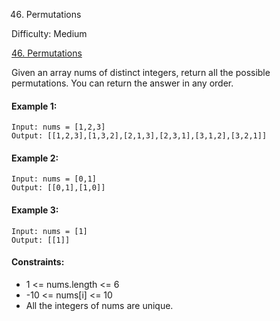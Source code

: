46. Permutations

Difficulty: Medium

[46. Permutations](https://leetcode.com/problems/permutations)

Given an array nums of distinct integers, return all the possible permutations. You can return the answer in any order.

#### Example 1:
```
Input: nums = [1,2,3]
Output: [[1,2,3],[1,3,2],[2,1,3],[2,3,1],[3,1,2],[3,2,1]]
```

#### Example 2:
```
Input: nums = [0,1]
Output: [[0,1],[1,0]]
```

#### Example 3:
```
Input: nums = [1]
Output: [[1]]
```

#### Constraints:
 - 1 <= nums.length <= 6
 - -10 <= nums[i] <= 10
 - All the integers of nums are unique.
